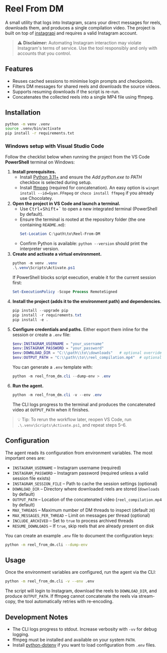 # Reel From DM

A small utility that logs into Instagram, scans your direct messages for reels, downloads them, and produces a single compilation video. The project is built on top of [instagrapi](https://github.com/subzeroid/instagrapi) and requires a valid Instagram account.

> ⚠️ **Disclaimer:** Automating Instagram interaction may violate Instagram's terms of service. Use the tool responsibly and only with accounts that you control.

## Features

- Reuses cached sessions to minimise login prompts and checkpoints.
- Filters DM messages for shared reels and downloads the source videos.
- Supports resuming downloads if the script is re-run.
- Concatenates the collected reels into a single MP4 file using ffmpeg.

## Installation

```bash
python -m venv .venv
source .venv/bin/activate
pip install -r requirements.txt
```

### Windows setup with Visual Studio Code

Follow the checklist below when running the project from the VS Code **PowerShell** terminal on Windows:

1. **Install prerequisites.**
   - Install [Python 3.11+](https://www.python.org/downloads/windows/) and ensure the *Add python.exe to PATH* checkbox is selected during setup.
   - Install [ffmpeg](https://ffmpeg.org/download.html) (required for concatenation). An easy option is `winget install --id=Gyan.FFmpeg` or `choco install ffmpeg` if you already use Chocolatey.
2. **Open the project in VS Code and launch a terminal.**
   - Use <kbd>Ctrl</kbd>+<kbd>Shift</kbd>+<kbd>`</kbd> to open a new integrated terminal (PowerShell by default).
   - Ensure the terminal is rooted at the repository folder (the one containing `README.md`):
     ```powershell
     Set-Location C:\path\to\Reel-From-DM
     ```
   - Confirm Python is available: `python --version` should print the interpreter version.
3. **Create and activate a virtual environment.**
   ```powershell
   python -m venv .venv
   .\.venv\Scripts\Activate.ps1
   ```
   If PowerShell blocks script execution, enable it for the current session first:
   ```powershell
   Set-ExecutionPolicy -Scope Process RemoteSigned
   ```
4. **Install the project (adds it to the environment path) and dependencies.**
   ```powershell
   pip install --upgrade pip
   pip install -r requirements.txt
   pip install -e .
   ```
5. **Configure credentials and paths.** Either export them inline for the session or create a `.env` file:
   ```powershell
   $env:INSTAGRAM_USERNAME = "your_username"
   $env:INSTAGRAM_PASSWORD = "your_password"
   $env:DOWNLOAD_DIR = "C:\\path\\to\\downloads"   # optional override
   $env:OUTPUT_PATH = "C:\\path\\to\\reel_compilation.mp4"  # optional override
   ```
   You can generate a `.env` template with:
   ```powershell
   python -m reel_from_dm.cli --dump-env > .env
   ```
6. **Run the agent.**
   ```powershell
   python -m reel_from_dm.cli -v --env .env
   ```
   The CLI logs progress to the terminal and produces the concatenated video at `OUTPUT_PATH` when it finishes.

> 💡 Tip: To rerun the workflow later, reopen VS Code, run `.\.venv\Scripts\Activate.ps1`, and repeat steps 5–6.

## Configuration

The agent reads its configuration from environment variables. The most important ones are:

- `INSTAGRAM_USERNAME` – Instagram username (required)
- `INSTAGRAM_PASSWORD` – Instagram password (required unless a valid session file exists)
- `INSTAGRAM_SESSION_FILE` – Path to cache the session settings (optional)
- `DOWNLOAD_DIR` – Directory where downloaded reels are stored (`downloads` by default)
- `OUTPUT_PATH` – Location of the concatenated video (`reel_compilation.mp4` by default)
- `MAX_THREADS` – Maximum number of DM threads to inspect (default `20`)
- `MAX_MESSAGES_PER_THREAD` – Limit on messages per thread (optional)
- `INCLUDE_ARCHIVED` – Set to `true` to process archived threads
- `RESUME_DOWNLOADS` – If `true`, skip reels that are already present on disk

You can create an example `.env` file to document the configuration keys:

```bash
python -m reel_from_dm.cli --dump-env
```

## Usage

Once the environment variables are configured, run the agent via the CLI:

```bash
python -m reel_from_dm.cli -v --env .env
```

The script will login to Instagram, download the reels to `DOWNLOAD_DIR`, and produce `OUTPUT_PATH`. If ffmpeg cannot concatenate the reels via stream-copy, the tool automatically retries with re-encoding.

## Development Notes

- The CLI logs progress to stdout. Increase verbosity with `-vv` for debug logging.
- ffmpeg must be installed and available on your system `PATH`.
- Install [python-dotenv](https://github.com/theskumar/python-dotenv) if you want to load configuration from `.env` files.
